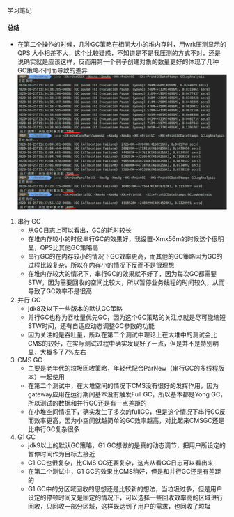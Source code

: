 学习笔记

#### 总结
* 在第二个操作的时候，几种GC策略在相同大小的堆内存时，用wrk压测显示的 QPS 大小相差不大，这个比较疑惑，不知道是不是我压测的方式不对，还是说确实就是应该这样，反而用第一个例子创建对象的数量更好的体现了几种GC策略不同而导致的差异
![第一个例子](./image.png)
1. 串行 GC
    * 从GC日志上可以看出，GC的耗时较长
    * 在堆内存较小的时候串行GC的效果好，我设置-Xmx56m的时候这个很明显，QPS比其他GC策略高
    * 串行GC的在内存较小的情况下GC效率更高，而其他的GC策略因为GC的过程比较复杂，所以在内存小的情况下反而不是很理想
    * 在堆内存较大的情况下，串行GC的效果就不好了，因为每次GC都需要STW，因为需要回收的空间比较大，所以暂停业务线程的时间较久，从而导致了GC效率不是很高
2. 并行 GC
    * jdk8及以下一些版本的默认GC策略
    * 并行GC也称为吞吐量优先GC，因为这个GC策略的关注点就是尽可能缩短STW时间，还有自适应动态调整GC参数的功能
    * 因为关注的是吞吐量，所以在第二个测试中理论上在大堆中的测试会比CMS的较好，在实际测试过程中确实发现好了一点，但是并不是特别明显，大概多了7%左右
3. CMS GC
    * 主要是老年代的垃圾回收策略，年轻代配合ParNew（串行GC的多线程版本）一起使用
    * 在第二个测试中，在大堆空间的情况下CMS没有很好的发挥作用，因为gateway应用在运行期间基本没有触发Full GC，所以基本都是Yong GC，所以测试的数据和并行GC还是有一点差距的
    * 在小堆空间情况下，确实发生了多次的fullGC，但是这个情况下串行GC反而效率更高，因为小空间就越简单的GC效率越高，对比起来CMSGC还是比串行GC复杂很多
4. G1 GC
    * jdk9以上的默认GC策略，G1 GC想做的是真的动态调节，把用户所设定的暂停时间作为目标去接近
    * G1 GC也很复杂，比CMS GC还要复杂，这点从看GC日志可以看出来
    * 在第二个测试中，G1 GC的效果比CMS稍好，但是和并行GC还是有差距的
    * G1 GC中的分区域回收的思想还是比较新的想法，当垃圾过多，但是用户设定的停顿时间又是固定的情况下，可以选择一些回收效率高的区域进行回收，只回收一部分区域，这样既达到了用户的需求，也回收了垃圾